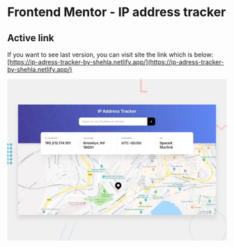 # Frontend Mentor - IP address tracker

## Active link 
If you want to see last version, you can visit site the link which is below:
[https://ip-adress-tracker-by-shehla.netlify.app/](https://ip-adress-tracker-by-shehla.netlify.app/)

![Design preview for the IP address tracker coding challenge](./design/desktop-preview.jpg)


